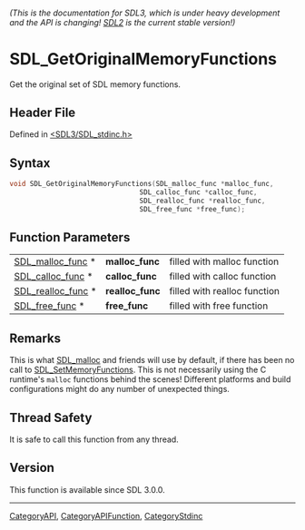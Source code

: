 ###### (This is the documentation for SDL3, which is under heavy development and the API is changing! [SDL2](https://wiki.libsdl.org/SDL2/) is the current stable version!)
# SDL_GetOriginalMemoryFunctions

Get the original set of SDL memory functions.

## Header File

Defined in [<SDL3/SDL_stdinc.h>](https://github.com/libsdl-org/SDL/blob/main/include/SDL3/SDL_stdinc.h)

## Syntax

```c
void SDL_GetOriginalMemoryFunctions(SDL_malloc_func *malloc_func,
                                SDL_calloc_func *calloc_func,
                                SDL_realloc_func *realloc_func,
                                SDL_free_func *free_func);
```

## Function Parameters

|                                        |                  |                              |
| -------------------------------------- | ---------------- | ---------------------------- |
| [SDL_malloc_func](SDL_malloc_func) *   | **malloc_func**  | filled with malloc function  |
| [SDL_calloc_func](SDL_calloc_func) *   | **calloc_func**  | filled with calloc function  |
| [SDL_realloc_func](SDL_realloc_func) * | **realloc_func** | filled with realloc function |
| [SDL_free_func](SDL_free_func) *       | **free_func**    | filled with free function    |

## Remarks

This is what [SDL_malloc](SDL_malloc) and friends will use by default, if
there has been no call to [SDL_SetMemoryFunctions](SDL_SetMemoryFunctions).
This is not necessarily using the C runtime's `malloc` functions behind the
scenes! Different platforms and build configurations might do any number of
unexpected things.

## Thread Safety

It is safe to call this function from any thread.

## Version

This function is available since SDL 3.0.0.

----
[CategoryAPI](CategoryAPI), [CategoryAPIFunction](CategoryAPIFunction), [CategoryStdinc](CategoryStdinc)

